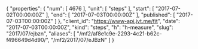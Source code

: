 {
  "properties": {
    "num": [
      4676
    ],
    "unit": [
      "steps"
    ],
    "start": [
      "2017-07-02T00:00:00Z"
    ],
    "end": [
      "2017-07-03T00:00:00Z"
    ],
    "published": [
      "2017-07-03T00:00:00Z"
    ]
  },
  "client_id": "https://www-api.jvt.me/fit",
  "date": "2017-07-03T00:00:00Z",
  "kind": "steps",
  "h": "h-measure",
  "slug": "2017/07/ejbzn",
  "aliases": [
    "/mf2/af8e1c9e-2293-4c21-b62c-f496649d4d90/",
    "/mf2/2017/07/eJBzN"
  ]
}
